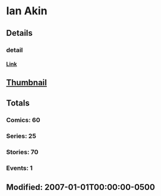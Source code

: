 # Ian  Akin 
## Details
### detail
#### [Link](http://marvel.com/comics/creators/3389/ian_akin?utm_campaign=apiRef&utm_source=225578a89fc76f3d20fbffda5d17a88d)
## [Thumbnail](http://i.annihil.us/u/prod/marvel/i/mg/b/40/image_not_available.jpg)
## Totals
### Comics: 60
### Series: 25
### Stories: 70
### Events: 1
## Modified: 2007-01-01T00:00:00-0500